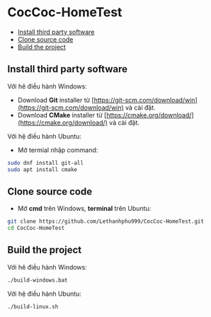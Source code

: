 # CocCoc-HomeTest

- [Install third party software](#install-third-party-software)
- [Clone source code](#clone-source-code)
- [Build the project](#build-the-project)

## Install third party software
Với hê điều hành Windows:
* Download **Git** installer từ [https://git-scm.com/download/win](https://git-scm.com/download/win) và cài đặt.
* Download **CMake** installer từ [https://cmake.org/download/](https://cmake.org/download/) và cài đặt.

Với hệ điều hành Ubuntu:
* Mở termial nhập command:

``` bash
sudo dnf install git-all
sudo apt install cmake
```
## Clone source code
* Mở **cmd** trên Windows, **terminal** trên Ubuntu:

```bash
git clone https://github.com/Lethanhphu999/CocCoc-HomeTest.git
cd CocCoc-HomeTest
```

## Build the project
Với hê điều hành Windows:

```bash
./build-windows.bat
```

Với hệ điều hành Ubuntu:

```bash
./build-linux.sh
```












